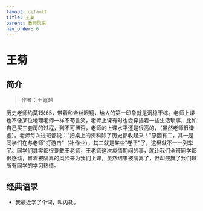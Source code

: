 ```yaml
---
layout: default
title: 王菊
parent: 教师风采
nav_order: 6
---
```


# 王菊

## 简介

> 作者：王鑫越

历史老师约莫1米65，带着和金丝眼镜，给人的第一印象就是沉稳干练。老师上课也不像某位地理老师一样不苟言笑，老师上课有时也会穿插着一些生活琐事，比如自己买三套房的过程，到不可置否，老师的上课水平还是很高的，（虽然老师很谦虚）。老师每次进班都说："把桌上的资料除了历史都收起来！"原因有二，其一是同学们在与老师"打游击"（补作业），其二就是某些"卷王"了，这里就不一一列举了。同学们其实都很爱戴王老师，王老师这次疫情期间的事，就让我们全班同学都很感动，冒着被隔离的风险来为我们上课，虽然结果被隔离了，但却鼓舞了我们班所有同学的学习热情。

## 经典语录

- 我最近学了个词，叫内耗。
